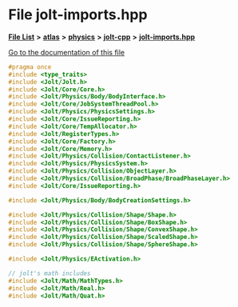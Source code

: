 

# File jolt-imports.hpp

[**File List**](files.md) **>** [**atlas**](dir_1e6ffef027cfcf7ded3287660b505c9f.md) **>** [**physics**](dir_40e4880a491f87475db52b6f14fdb765.md) **>** [**jolt-cpp**](dir_4275702edcca8362402a3c9bf0161df7.md) **>** [**jolt-imports.hpp**](jolt-imports_8hpp.md)

[Go to the documentation of this file](jolt-imports_8hpp.md)


```C++
#pragma once
#include <type_traits>
#include <Jolt/Jolt.h>
#include <Jolt/Core/Core.h>
#include <Jolt/Physics/Body/BodyInterface.h>
#include <Jolt/Core/JobSystemThreadPool.h>
#include <Jolt/Physics/PhysicsSettings.h>
#include <Jolt/Core/IssueReporting.h>
#include <Jolt/Core/TempAllocator.h>
#include <Jolt/RegisterTypes.h>
#include <Jolt/Core/Factory.h>
#include <Jolt/Core/Memory.h>
#include <Jolt/Physics/Collision/ContactListener.h>
#include <Jolt/Physics/PhysicsSystem.h>
#include <Jolt/Physics/Collision/ObjectLayer.h>
#include <Jolt/Physics/Collision/BroadPhase/BroadPhaseLayer.h>
#include <Jolt/Core/IssueReporting.h>

#include <Jolt/Physics/Body/BodyCreationSettings.h>

#include <Jolt/Physics/Collision/Shape/Shape.h>
#include <Jolt/Physics/Collision/Shape/BoxShape.h>
#include <Jolt/Physics/Collision/Shape/ConvexShape.h>
#include <Jolt/Physics/Collision/Shape/ScaledShape.h>
#include <Jolt/Physics/Collision/Shape/SphereShape.h>

#include <Jolt/Physics/EActivation.h>

// jolt's math includes
#include <Jolt/Math/MathTypes.h>
#include <Jolt/Math/Real.h>
#include <Jolt/Math/Quat.h>
```


